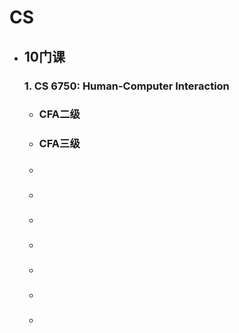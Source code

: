 # CS
* ## 10门课
    ### 1. CS 6750: Human-Computer Interaction
    * ### CFA二级
    * ### CFA三级
    * ### 
    * ### 
    * ### 
    * ### 
    * ### 
    * ### 
    * ### 
